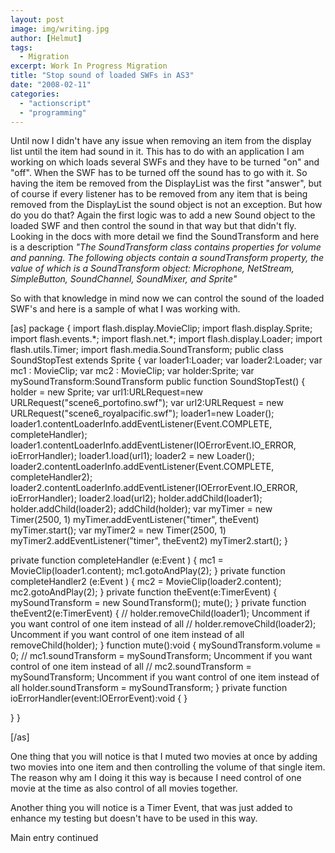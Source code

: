 ```yaml
---
layout: post
image: img/writing.jpg
author: [Helmut]
tags:
  - Migration
excerpt: Work In Progress Migration
title: "Stop sound of loaded SWFs in AS3"
date: "2008-02-11"
categories: 
  - "actionscript"
  - "programming"
---
```


Until now I didn't have any issue when removing an item from the display list until the item had sound in it. This has to do with an application I am working on which loads several SWFs and they have to be turned "on" and "off". When the SWF has to be turned off the sound has to go with it. So having the item be removed from the DisplayList was the first "answer", but of course if every listener has to be removed from any item that is being removed from the DisplayList the sound object is not an exception. But how do you do that? Again the first logic was to add a new Sound object to the loaded SWF and then control the sound in that way but that didn't fly. Looking in the docs with more detail we find the SoundTransform and here is a description _"The SoundTransform class contains properties for volume and panning. The following objects contain a soundTransform property, the value of which is a SoundTransform object: Microphone, NetStream, SimpleButton, SoundChannel, SoundMixer, and Sprite"_

So with that knowledge in mind now we can control the sound of the loaded SWF's and here is a sample of what I was working with.

\[as\] package { import flash.display.MovieClip; import flash.display.Sprite; import flash.events.\*; import flash.net.\*; import flash.display.Loader; import flash.utils.Timer; import flash.media.SoundTransform; public class SoundStopTest extends Sprite { var loader1:Loader; var loader2:Loader; var mc1 : MovieClip; var mc2 : MovieClip; var holder:Sprite; var mySoundTransform:SoundTransform public function SoundStopTest() { holder = new Sprite; var url1:URLRequest=new URLRequest("scene6\_portofino.swf"); var url2:URLRequest = new URLRequest("scene6\_royalpacific.swf"); loader1=new Loader(); loader1.contentLoaderInfo.addEventListener(Event.COMPLETE, completeHandler); loader1.contentLoaderInfo.addEventListener(IOErrorEvent.IO\_ERROR, ioErrorHandler); loader1.load(url1); loader2 = new Loader(); loader2.contentLoaderInfo.addEventListener(Event.COMPLETE, completeHandler2); loader2.contentLoaderInfo.addEventListener(IOErrorEvent.IO\_ERROR, ioErrorHandler); loader2.load(url2); holder.addChild(loader1); holder.addChild(loader2); addChild(holder); var myTimer = new Timer(2500, 1) myTimer.addEventListener("timer", theEvent) myTimer.start(); var myTimer2 = new Timer(2500, 1) myTimer2.addEventListener("timer", theEvent2) myTimer2.start(); }

private function completeHandler (e:Event ) { mc1 = MovieClip(loader1.content); mc1.gotoAndPlay(2); } private function completeHandler2 (e:Event ) { mc2 = MovieClip(loader2.content); mc2.gotoAndPlay(2); } private function theEvent(e:TimerEvent) { mySoundTransform = new SoundTransform(); mute(); } private function theEvent2(e:TimerEvent) { // holder.removeChild(loader1); Uncomment if you want control of one item instead of all // holder.removeChild(loader2); Uncomment if you want control of one item instead of all removeChild(holder); } function mute():void { mySoundTransform.volume = 0; // mc1.soundTransform = mySoundTransform; Uncomment if you want control of one item instead of all // mc2.soundTransform = mySoundTransform; Uncomment if you want control of one item instead of all holder.soundTransform = mySoundTransform; } private function ioErrorHandler(event:IOErrorEvent):void { }

} }

\[/as\]

One thing that you will notice is that I muted two movies at once by adding two movies into one item and then controlling the volume of that single item. The reason why am I doing it this way is because I need control of one movie at the time as also control of all movies together.

Another thing you will notice is a Timer Event, that was just added to enhance my testing but doesn't have to be used in this way.

Main entry continued
